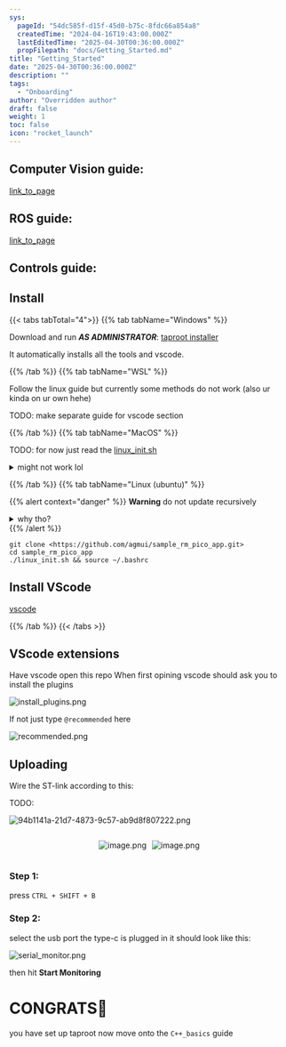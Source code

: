 ```yaml
---
sys:
  pageId: "54dc585f-d15f-45d0-b75c-8fdc66a854a8"
  createdTime: "2024-04-16T19:43:00.000Z"
  lastEditedTime: "2025-04-30T00:36:00.000Z"
  propFilepath: "docs/Getting_Started.md"
title: "Getting_Started"
date: "2025-04-30T00:36:00.000Z"
description: ""
tags:
  - "Onboarding"
author: "Overridden author"
draft: false
weight: 1
toc: false
icon: "rocket_launch"
---
```


## Computer Vision guide:

[link_to_page](86d45bc0-388b-4d26-8848-44f255f73d0e)

## ROS guide:

[link_to_page](3c76c1de-ec8f-46d6-8b0a-294005edc2d5)

## Controls guide:

## Install

{{< tabs tabTotal="4">}}
{{% tab tabName="Windows" %}}

Download and run _**AS ADMINISTRATOR**_: [taproot installer](https://github.com/Thornbots/TeachingFreshies/releases/tag/1.0)

It automatically installs all the tools and vscode.

{{% /tab %}}
{{% tab tabName="WSL" %}}

Follow the linux guide but currently some methods do not work (also ur kinda on ur own hehe)

TODO: make separate guide for vscode section

{{% /tab %}}
{{% tab tabName="MacOS" %}}

TODO: for now just read the [linux_init.sh](https://github.com/agmui/sample_rm_pico_app/blob/main/linux_init.sh)

<details>
<summary>might not work lol</summary>

`brew install libusb pkg-config`

Next install: [vscode](https://code.visualstudio.com/Download)

</details>

{{% /tab %}}
{{% tab tabName="Linux (ubuntu)" %}}

{{% alert context="danger" %}}
**Warning** do not update recursively
<details>
<summary>why tho?</summary>
There are some submodules that may go on for a while (like tinyusb) and I highly
recommend you don't need to get them.
If you want to see what submodules I update just look in `linux_init.sh`
</details>
{{% /alert %}}

```shell
git clone <https://github.com/agmui/sample_rm_pico_app.git>
cd sample_rm_pico_app
./linux_init.sh && source ~/.bashrc
```

## Install VScode

[vscode](https://code.visualstudio.com/Download)

{{% /tab %}}
{{< /tabs >}}

## VScode extensions

Have vscode open this repo
When first opining vscode should ask you to install the plugins

![install_plugins.png](https://prod-files-secure.s3.us-west-2.amazonaws.com/d518164a-d88e-44d1-a4ee-3adb3bd8bce0/89bd30f0-1825-4e77-867b-0a41ce370880/install_plugins.png?X-Amz-Algorithm=AWS4-HMAC-SHA256&X-Amz-Content-Sha256=UNSIGNED-PAYLOAD&X-Amz-Credential=ASIAZI2LB4665BSV2SCD%2F20250707%2Fus-west-2%2Fs3%2Faws4_request&X-Amz-Date=20250707T100957Z&X-Amz-Expires=3600&X-Amz-Security-Token=IQoJb3JpZ2luX2VjEGoaCXVzLXdlc3QtMiJGMEQCIQCtRcpoc0RjPdcO8l6cf9tpKYrmyO%2FUDL5dusLZ9zgSBQIfZ9pwvANBwcEQFmwBOFuMLAJDNK6tzFAhBY2yXAQ2Rir%2FAwhzEAAaDDYzNzQyMzE4MzgwNSIM5%2BLLJ19480goNQRqKtwDG1CzkYfVzBC%2BqW2ES%2FB%2FQYoFQ7Hfhh2SjiodSFXxSOKONl6EcIRWW6ec7hJCOt6yUnVwesRMtOOXnzWvPP2GwK4yCblgwL9wQiKEIbsnNpA%2Bqher2OVwAFfGqKGDW35No%2Fn2Dq70MqcP2o3FXHzSR9jVgTKXyZDaE007pop3UWfKCHhfKhh7CKrLXRtF2N9ZQ5kLHk0vefs%2FPm6L5ff5HcaSsY%2BeEs7nIE5bJZxWnoBC8dO9H1s%2BUFIKcoy52AvKRlYiGnxh3rnw6pyU8r5CcreiRmwMED8UPNB%2FH%2BLY9Z%2BiuHECdxNjywbaHv5ReOCtz6l12ZmAx1%2FfA%2B79TDSYFxISZSxke5AlGJ1jLH2rl7gRnEQ0zYpPcmgpRiaqmLwS3%2BziDbvQDnjnBU%2F3Mb5c7D9ENinh7cJ4%2FvIZcNnekth8tVHReFgNe%2BgNStV1q4Fqd1UjOpujZTp6dgg7%2FfpQzEkBF8erKDuLUPvy7KN0ZDFuetnXd8jfdF063ShRf670DQb7UepV77gjFfLQtIMpkXfQ3OHI06REfaV%2B3is%2BWFIfWagw3iregcHtTXnYoeyBAmtNdZPsACCOTZF1mBLtamhXaptgrjKJwMw1plNgMzWTjOWFHKVR7407SnMwk7iuwwY6pgG5YHENKxzebd6ba2zxfjHZoSmDfOtxaDzGG7Y8l%2F3w7n3Jm%2FgW2cmbMzfK5ls6QnuljuD9h%2Fet5v2n7WdnjQeyHm8yoT5h%2BHDmhqJ2dqQB1G28KDkaeCWNnxUjpxDbh0DvEsQrWG%2BNXeTbSsmEyHghKZPwVsX%2Bp7TbZHXb7Zt5mP6CzUBAZ64aoXKsCv5%2BVKLPbNos9AQVhLEncZ6CmniO%2Bxo6e0z0&X-Amz-Signature=52a64dc1a80959567e5405f4e7c7611e14741306b1bb6ef2b94a5c310391c54b&X-Amz-SignedHeaders=host&x-amz-checksum-mode=ENABLED&x-id=GetObject)

If not just type `@recommended` here  

![recommended.png](https://prod-files-secure.s3.us-west-2.amazonaws.com/d518164a-d88e-44d1-a4ee-3adb3bd8bce0/61e661e9-5d85-4dfc-be0d-8d2097a5e793/recommended.png?X-Amz-Algorithm=AWS4-HMAC-SHA256&X-Amz-Content-Sha256=UNSIGNED-PAYLOAD&X-Amz-Credential=ASIAZI2LB4665BSV2SCD%2F20250707%2Fus-west-2%2Fs3%2Faws4_request&X-Amz-Date=20250707T100957Z&X-Amz-Expires=3600&X-Amz-Security-Token=IQoJb3JpZ2luX2VjEGoaCXVzLXdlc3QtMiJGMEQCIQCtRcpoc0RjPdcO8l6cf9tpKYrmyO%2FUDL5dusLZ9zgSBQIfZ9pwvANBwcEQFmwBOFuMLAJDNK6tzFAhBY2yXAQ2Rir%2FAwhzEAAaDDYzNzQyMzE4MzgwNSIM5%2BLLJ19480goNQRqKtwDG1CzkYfVzBC%2BqW2ES%2FB%2FQYoFQ7Hfhh2SjiodSFXxSOKONl6EcIRWW6ec7hJCOt6yUnVwesRMtOOXnzWvPP2GwK4yCblgwL9wQiKEIbsnNpA%2Bqher2OVwAFfGqKGDW35No%2Fn2Dq70MqcP2o3FXHzSR9jVgTKXyZDaE007pop3UWfKCHhfKhh7CKrLXRtF2N9ZQ5kLHk0vefs%2FPm6L5ff5HcaSsY%2BeEs7nIE5bJZxWnoBC8dO9H1s%2BUFIKcoy52AvKRlYiGnxh3rnw6pyU8r5CcreiRmwMED8UPNB%2FH%2BLY9Z%2BiuHECdxNjywbaHv5ReOCtz6l12ZmAx1%2FfA%2B79TDSYFxISZSxke5AlGJ1jLH2rl7gRnEQ0zYpPcmgpRiaqmLwS3%2BziDbvQDnjnBU%2F3Mb5c7D9ENinh7cJ4%2FvIZcNnekth8tVHReFgNe%2BgNStV1q4Fqd1UjOpujZTp6dgg7%2FfpQzEkBF8erKDuLUPvy7KN0ZDFuetnXd8jfdF063ShRf670DQb7UepV77gjFfLQtIMpkXfQ3OHI06REfaV%2B3is%2BWFIfWagw3iregcHtTXnYoeyBAmtNdZPsACCOTZF1mBLtamhXaptgrjKJwMw1plNgMzWTjOWFHKVR7407SnMwk7iuwwY6pgG5YHENKxzebd6ba2zxfjHZoSmDfOtxaDzGG7Y8l%2F3w7n3Jm%2FgW2cmbMzfK5ls6QnuljuD9h%2Fet5v2n7WdnjQeyHm8yoT5h%2BHDmhqJ2dqQB1G28KDkaeCWNnxUjpxDbh0DvEsQrWG%2BNXeTbSsmEyHghKZPwVsX%2Bp7TbZHXb7Zt5mP6CzUBAZ64aoXKsCv5%2BVKLPbNos9AQVhLEncZ6CmniO%2Bxo6e0z0&X-Amz-Signature=a72b2a92673c0021a478b96d1f5c62911c37036828b1f34a245f54530953e199&X-Amz-SignedHeaders=host&x-amz-checksum-mode=ENABLED&x-id=GetObject)

## Uploading

Wire the ST-link according to this:

TODO:

![94b1141a-21d7-4873-9c57-ab9d8f807222.png](https://prod-files-secure.s3.us-west-2.amazonaws.com/d518164a-d88e-44d1-a4ee-3adb3bd8bce0/e5fad17d-ab82-4300-9f4c-505ab4b1202c/94b1141a-21d7-4873-9c57-ab9d8f807222.png?X-Amz-Algorithm=AWS4-HMAC-SHA256&X-Amz-Content-Sha256=UNSIGNED-PAYLOAD&X-Amz-Credential=ASIAZI2LB4665BSV2SCD%2F20250707%2Fus-west-2%2Fs3%2Faws4_request&X-Amz-Date=20250707T100957Z&X-Amz-Expires=3600&X-Amz-Security-Token=IQoJb3JpZ2luX2VjEGoaCXVzLXdlc3QtMiJGMEQCIQCtRcpoc0RjPdcO8l6cf9tpKYrmyO%2FUDL5dusLZ9zgSBQIfZ9pwvANBwcEQFmwBOFuMLAJDNK6tzFAhBY2yXAQ2Rir%2FAwhzEAAaDDYzNzQyMzE4MzgwNSIM5%2BLLJ19480goNQRqKtwDG1CzkYfVzBC%2BqW2ES%2FB%2FQYoFQ7Hfhh2SjiodSFXxSOKONl6EcIRWW6ec7hJCOt6yUnVwesRMtOOXnzWvPP2GwK4yCblgwL9wQiKEIbsnNpA%2Bqher2OVwAFfGqKGDW35No%2Fn2Dq70MqcP2o3FXHzSR9jVgTKXyZDaE007pop3UWfKCHhfKhh7CKrLXRtF2N9ZQ5kLHk0vefs%2FPm6L5ff5HcaSsY%2BeEs7nIE5bJZxWnoBC8dO9H1s%2BUFIKcoy52AvKRlYiGnxh3rnw6pyU8r5CcreiRmwMED8UPNB%2FH%2BLY9Z%2BiuHECdxNjywbaHv5ReOCtz6l12ZmAx1%2FfA%2B79TDSYFxISZSxke5AlGJ1jLH2rl7gRnEQ0zYpPcmgpRiaqmLwS3%2BziDbvQDnjnBU%2F3Mb5c7D9ENinh7cJ4%2FvIZcNnekth8tVHReFgNe%2BgNStV1q4Fqd1UjOpujZTp6dgg7%2FfpQzEkBF8erKDuLUPvy7KN0ZDFuetnXd8jfdF063ShRf670DQb7UepV77gjFfLQtIMpkXfQ3OHI06REfaV%2B3is%2BWFIfWagw3iregcHtTXnYoeyBAmtNdZPsACCOTZF1mBLtamhXaptgrjKJwMw1plNgMzWTjOWFHKVR7407SnMwk7iuwwY6pgG5YHENKxzebd6ba2zxfjHZoSmDfOtxaDzGG7Y8l%2F3w7n3Jm%2FgW2cmbMzfK5ls6QnuljuD9h%2Fet5v2n7WdnjQeyHm8yoT5h%2BHDmhqJ2dqQB1G28KDkaeCWNnxUjpxDbh0DvEsQrWG%2BNXeTbSsmEyHghKZPwVsX%2Bp7TbZHXb7Zt5mP6CzUBAZ64aoXKsCv5%2BVKLPbNos9AQVhLEncZ6CmniO%2Bxo6e0z0&X-Amz-Signature=422a82ad973156b431b2848f3271e7fb80507fd3eec2ee6f05947f0c88322f11&X-Amz-SignedHeaders=host&x-amz-checksum-mode=ENABLED&x-id=GetObject)

<div style="display: flex;flex-direction: row; column-gap:10px; max-width: 630px;justify-content: center;">
<div>

![image.png](https://prod-files-secure.s3.us-west-2.amazonaws.com/d518164a-d88e-44d1-a4ee-3adb3bd8bce0/210ecb78-1116-4d7b-b9b7-2292f66fa2c2/image.png?X-Amz-Algorithm=AWS4-HMAC-SHA256&X-Amz-Content-Sha256=UNSIGNED-PAYLOAD&X-Amz-Credential=ASIAZI2LB466WLP4OPW4%2F20250707%2Fus-west-2%2Fs3%2Faws4_request&X-Amz-Date=20250707T100958Z&X-Amz-Expires=3600&X-Amz-Security-Token=IQoJb3JpZ2luX2VjEGoaCXVzLXdlc3QtMiJGMEQCIHfPUBbW8b8f0rWx5KWQkx24eF1w%2BNpCuX7w9bxLaIGzAiBGUJqtWQ6ZtKtqe8Ys0E6u%2F2YLGFneUFpWtKOybln09Cr%2FAwhzEAAaDDYzNzQyMzE4MzgwNSIM%2BwhxO3bh3JyQSaOWKtwDdBlqm6Rb64DVdyERCREVhGiqlWAashRmTUEnEQ38kGWXqn5zDB3vbrwKeMh7x0Zj8W2fcDewsemU7ArJtH%2BE8C%2F9g%2F1PEnVHb6sb1PjQLyhiVKs8trXdFLTrqitRu%2F26%2FY8szakSiT2Hi9zYS%2FBjBW%2FF3rLl2pipuJzFGJiccZiMKralEqjzZfqjcyabad04I0lZK%2FMhiodbjECOS6dilkYLXSeP4dAJDrqsaLdcf%2BqFXF5XrtfknLZOMwle52x7hNzGggcYxJFYrk2yvn8ZIBnJI%2BlzTnfSVGTAC4PyR7FTTw0A27tlgOon3G4ZVRjLtNskj7x9HioXA28RKrbP1QA3xEQSH%2B1IvNHijKU%2FnPo2zxUans7vmQxk3v56VDPL3oZ4HSJQSSR83GU2A7G%2FthjjPPSDznNq%2BG8Inh6955W4IKNUohLNmtFZP5Wa9xCC%2FUN4bjjnNM3A1epoBA70bVVSk55Wll5Pbpk9TawME3387StmgUldjW5FCKvMkQO%2BU%2BERYcqToGYDsocGkUmS2PfEcaEOSMzT9IEHbgwyhYypbUF%2BX6teP8CWbm%2F664niWJ3vNDWS4%2FUeUOcl92RBCovMdMnTmnAtHGqGo7Hk6Y%2BKqmnGSh18rCveuQ0wqLiuwwY6pgHtTs%2BXm5MxTITG%2Fri3b7sKFkAm%2FI0UMFCeQy3yZfMLtypDLFo54x3KSX7tmK2khOEYrWBjyp5nG%2F5mnTIVsnKEfgcHM82G0RnzEAv5t%2Fp6te6ofNOtgx3O9N0kFO3eC376JfkxhFXFj2uTyr4fscTTct860ZBmu9Xidw6z2CcqfKgLF8%2B0KORq13dnkdGyeKGgPOeDH%2FWKIrZeecB03%2FCGTsaZ1sfk&X-Amz-Signature=a10009cac8fea602cd5969bbff77310f7a72719c3c2dde0aaa35bdd64c608c4b&X-Amz-SignedHeaders=host&x-amz-checksum-mode=ENABLED&x-id=GetObject)

</div>
<div>

![image.png](https://prod-files-secure.s3.us-west-2.amazonaws.com/d518164a-d88e-44d1-a4ee-3adb3bd8bce0/33a0fd0f-8ca6-4a86-8e09-26e95ded1fff/image.png?X-Amz-Algorithm=AWS4-HMAC-SHA256&X-Amz-Content-Sha256=UNSIGNED-PAYLOAD&X-Amz-Credential=ASIAZI2LB466QGFJDUDJ%2F20250707%2Fus-west-2%2Fs3%2Faws4_request&X-Amz-Date=20250707T100958Z&X-Amz-Expires=3600&X-Amz-Security-Token=IQoJb3JpZ2luX2VjEGoaCXVzLXdlc3QtMiJGMEQCIFwoFsmXFo8H8s%2BGTg9wfZuV5w%2FaZbwQCpuSU%2BZztdPuAiBHGp%2FVLiI95N%2FOXEawxNAyD31yLF86eNy8eNGioY0%2FjSr%2FAwhzEAAaDDYzNzQyMzE4MzgwNSIMTn33K1Gb9tD53NntKtwDFbPVUEOcs2HFdr2YrKqcTkHgLPgVAGTmnod4B4Nfk09Ypc5jfT3CmhQBzevLFCkb3aLwdMlJJNtpN4IAGOygUnyC%2BJ%2FaNWwVmESg7UX1cY5GsnANjH6fhqB4eGtAHb75cam3LDhToqWJbHHYK%2FlVtgGxYBPlA5FJZJXQ9Yob1%2FBvV7Pu0T%2FnXJl1KDrooOByEb%2FpJIEhOmNIT0KpoRXRPfK3sEkLtzLfBSv9csZkhp9WFdLRn%2Flpsw7dZkQNzcEz9Yi5TaBnaAAMixgytbi06D68qZuq7HBbCweMJB3R0bDjrg0WWG5ejf8mlStSR7V5I%2BzSqTneottf%2FJ%2B%2BJIKn2eh%2FNo6rlRyCOXPoNZHPnx4MwEzryMWc6Nst%2FG3D8cPTvi6B6cE%2BczwYlWMqsChVCux2iUap%2BeCfqW9y7FeXK6TDTegULBfpje4Mq78PNoTLa3mz10kL3ZUa6iNEGI70Ote5U2StbU2mKdDws2Gkry3LPD8LrGqfMSswRWurFsxriJxfK2wcYmJBl%2FnfIx3%2FDgWxBd2beN7RAqWFJrZYEKoG5dXYI%2Fo27iA3qlHKzWAaKrYCVJdTXopOg%2F3aL%2Bw55DDXUx8uWToOyiqJSxIr6F25Nn1lcYtzn%2FA8e40w5beuwwY6pgEvvQF4RuXHMKEAN9%2BqKHQcvQmkaq3WkPu%2FOJn%2BhMblWZ1j8%2Fp9nBa8eMvp2av7P8e%2BUfnNJjj88%2BD8jkxu%2Fd8ovLTZRbZuhG0L9f9u4puZagahC3mH%2ByjGwh7mFo9N7Zp4DuccjF7Eyh3TPlrmCFEH%2FTYiycOvGCw1%2Bd3mU1Jvs41jp4ghwMuMzoPsixccZAzRbKgTgH2K9ndjYwkHRp3holOM76m6&X-Amz-Signature=644c1a2c0d5f30cb65cff25ac435a4180eaae3372987a2ad57b320d4a9cd5668&X-Amz-SignedHeaders=host&x-amz-checksum-mode=ENABLED&x-id=GetObject)

</div>
</div>

### Step 1:

press `CTRL + SHIFT + B`

### Step 2:

select the usb port the type-c is plugged in it should look like this:

![serial_monitor.png](https://prod-files-secure.s3.us-west-2.amazonaws.com/d518164a-d88e-44d1-a4ee-3adb3bd8bce0/f03f4774-05d4-4393-b6a0-d5efb6d315ab/serial_monitor.png?X-Amz-Algorithm=AWS4-HMAC-SHA256&X-Amz-Content-Sha256=UNSIGNED-PAYLOAD&X-Amz-Credential=ASIAZI2LB4665BSV2SCD%2F20250707%2Fus-west-2%2Fs3%2Faws4_request&X-Amz-Date=20250707T100957Z&X-Amz-Expires=3600&X-Amz-Security-Token=IQoJb3JpZ2luX2VjEGoaCXVzLXdlc3QtMiJGMEQCIQCtRcpoc0RjPdcO8l6cf9tpKYrmyO%2FUDL5dusLZ9zgSBQIfZ9pwvANBwcEQFmwBOFuMLAJDNK6tzFAhBY2yXAQ2Rir%2FAwhzEAAaDDYzNzQyMzE4MzgwNSIM5%2BLLJ19480goNQRqKtwDG1CzkYfVzBC%2BqW2ES%2FB%2FQYoFQ7Hfhh2SjiodSFXxSOKONl6EcIRWW6ec7hJCOt6yUnVwesRMtOOXnzWvPP2GwK4yCblgwL9wQiKEIbsnNpA%2Bqher2OVwAFfGqKGDW35No%2Fn2Dq70MqcP2o3FXHzSR9jVgTKXyZDaE007pop3UWfKCHhfKhh7CKrLXRtF2N9ZQ5kLHk0vefs%2FPm6L5ff5HcaSsY%2BeEs7nIE5bJZxWnoBC8dO9H1s%2BUFIKcoy52AvKRlYiGnxh3rnw6pyU8r5CcreiRmwMED8UPNB%2FH%2BLY9Z%2BiuHECdxNjywbaHv5ReOCtz6l12ZmAx1%2FfA%2B79TDSYFxISZSxke5AlGJ1jLH2rl7gRnEQ0zYpPcmgpRiaqmLwS3%2BziDbvQDnjnBU%2F3Mb5c7D9ENinh7cJ4%2FvIZcNnekth8tVHReFgNe%2BgNStV1q4Fqd1UjOpujZTp6dgg7%2FfpQzEkBF8erKDuLUPvy7KN0ZDFuetnXd8jfdF063ShRf670DQb7UepV77gjFfLQtIMpkXfQ3OHI06REfaV%2B3is%2BWFIfWagw3iregcHtTXnYoeyBAmtNdZPsACCOTZF1mBLtamhXaptgrjKJwMw1plNgMzWTjOWFHKVR7407SnMwk7iuwwY6pgG5YHENKxzebd6ba2zxfjHZoSmDfOtxaDzGG7Y8l%2F3w7n3Jm%2FgW2cmbMzfK5ls6QnuljuD9h%2Fet5v2n7WdnjQeyHm8yoT5h%2BHDmhqJ2dqQB1G28KDkaeCWNnxUjpxDbh0DvEsQrWG%2BNXeTbSsmEyHghKZPwVsX%2Bp7TbZHXb7Zt5mP6CzUBAZ64aoXKsCv5%2BVKLPbNos9AQVhLEncZ6CmniO%2Bxo6e0z0&X-Amz-Signature=187837816b85d653291b89c86305e3e6568136d22b1d34101ae934d33cb48778&X-Amz-SignedHeaders=host&x-amz-checksum-mode=ENABLED&x-id=GetObject)

then hit **Start Monitoring**

# CONGRATS🎉

you have set up taproot now move onto the `C++_basics` guide
